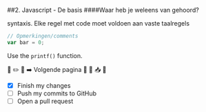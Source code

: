 
##2. Javascript - De basis
####Waar heb je weleens van gehoord?

syntaxis. Elke regel met code moet voldoen aan vaste taalregels


```javascript
// Opmerkingen/comments
var bar = 0;
```
Use the `printf()` function.

 :checkered_flag:
 :pencil2:
  :memo:
 :arrow_right: Volgende pagina
  :open_file_folder:
   :page_facing_up:
    :inbox_tray:
     :calendar:

- [x] Finish my changes
- [ ] Push my commits to GitHub
- [ ] Open a pull request
